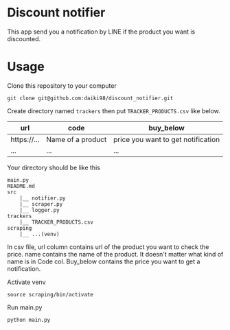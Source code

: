 # Discount notifier
This app send you a notification by LINE if the product you want is discounted.

# Usage
Clone this repository to your computer
```
git clone git@github.com:daiki98/discount_notifier.git
```

Create directory named `trackers` then put `TRACKER_PRODUCTS.csv` like below.

| url | code | buy_below|
|-----|------|----------|
|https://...| Name of a product| price you want to get notification|
|...|...|...|


Your directory should be like this
```
main.py
README.md
src
    |__ notifier.py
    |__ scraper.py
    |__ logger.py
trackers
    |__ TRACKER_PRODUCTS.csv
scraping
    |__ ...(venv)
```
In csv file, url column contains url of the product you want to check the price. name contains the name of the product. It doesn't matter what kind of name is in Code col. Buy_below contains the price you want to get a notification.

Activate venv
```
source scraping/bin/activate
```

Run main.py
```
python main.py
```


